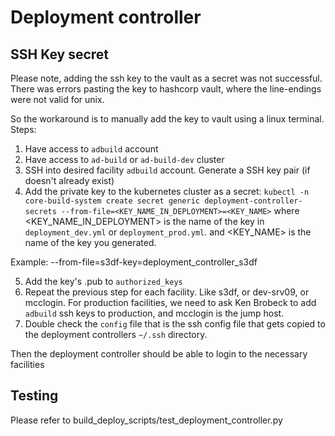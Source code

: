 # Deployment controller

## SSH Key secret
Please note, adding the ssh key to the vault as a secret was not successful.
There was errors pasting the key to hashcorp vault, where the line-endings were not valid for unix.

So the workaround is to manually add the key to vault using a linux terminal.
Steps: 
1. Have access to `adbuild` account
2. Have access to `ad-build` or `ad-build-dev` cluster
3. SSH into desired facility `adbuild` account. Generate a SSH key pair (if doesn't already exist)
4. Add the private key to the kubernetes cluster as a secret:
```kubectl -n core-build-system create secret generic deployment-controller-secrets --from-file=<KEY_NAME_IN_DEPLOYMENT>=<KEY_NAME>```
where <KEY_NAME_IN_DEPLOYMENT> is the name of the key in `deployment_dev.yml` or `deployment_prod.yml`. and <KEY_NAME> is the name of the key you generated.

Example: --from-file=s3df-key=deployment_controller_s3df

5. Add the key's .pub to `authorized_keys`
6. Repeat the previous step for each facility. Like s3df, or dev-srv09, or mcclogin. For production facilities, we need to ask Ken Brobeck to add `adbuild` ssh keys to production, and mcclogin is the jump host.
7. Double check the `config` file that is the ssh config file that gets copied to the deployment controllers `~/.ssh` directory.

Then the deployment controller should be able to login to the necessary facilities

## Testing
Please refer to build_deploy_scripts/test_deployment_controller.py